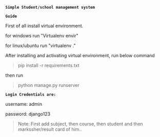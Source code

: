 **`Simple Student/school management system`**

**`Guide`**

First of all install virtual environment. 

for windows run "Virtualenv  envir"

for linux/ubuntu run "virtualenv ."

After installing and activating virtual environment, run below command

>pip install -r requirements.txt

then run
> python manage.py runserver


**`Login Credentials are: `**

username: admin

password: django123


> Note: First add subject, then course, then student and then markssher/result card of him..
